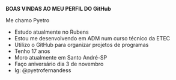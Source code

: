 **BOAS VINDAS AO MEU PERFIL DO GitHub**

Me chamo Pyetro

* Estudo atualmente no Rubens
* Estou me desenvolvendo em ADM num curso técnico da ETEC
* Utilizo o GitHub para organizar projetos de programas
* Tenho 17 anos
* Moro atualmente em Santo André-SP
* Faço aniversário dia 3 de novembro
* Ig: @pyetrofernandess
